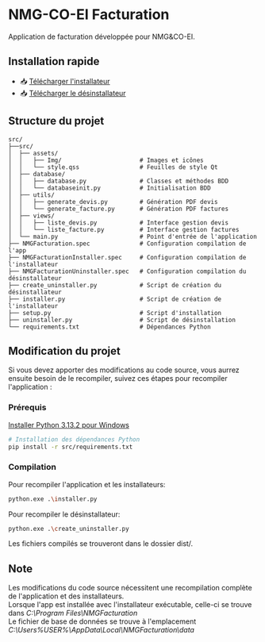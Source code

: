 # NMG-CO-EI Facturation

Application de facturation développée pour NMG&CO-EI.

## Installation rapide
- 📥 [Télécharger l'installateur](https://github.com/Tobm18/NMG-CO-EI_facturation/raw/main/NMGFacturationInstaller.exe)
- 📥 [Télécharger le désinstallateur](https://github.com/Tobm18/NMG-CO-EI_facturation/raw/main/NMGFacturationUninstaller.exe)

## Structure du projet

```
src/ 
├──src/
│  ├── assets/                         
│  │   ├── Img/                      # Images et icônes 
│  │   └── style.qss                 # Feuilles de style Qt 
│  ├── database/                        
│  │   ├── database.py               # Classes et méthodes BDD 
│  │   └── databaseinit.py           # Initialisation BDD 
│  ├── utils/                            
│  │   ├── generate_devis.py         # Génération PDF devis 
│  │   └── generate_facture.py       # Génération PDF factures 
│  ├── views/                           
│  │   ├── liste_devis.py            # Interface gestion devis 
│  │   └── liste_facture.py          # Interface gestion factures 
│  └── main.py                       # Point d'entrée de l'application 
├── NMGFacturation.spec              # Configuration compilation de l'app 
├── NMGFacturationInstaller.spec     # Configuration compilation de l'installateur
├── NMGFacturationUninstaller.spec   # Configuration compilation du désinstallateur 
├── create_uninstaller.py            # Script de création du désinstallateur 
├── installer.py                     # Script de création de l'installateur 
├── setup.py                         # Script d'installation 
├── uninstaller.py                   # Script de désinstallation 
└── requirements.txt                 # Dépendances Python
```

## Modification du projet

Si vous devez apporter des modifications au code source, vous aurrez ensuite besoin de le recompiler, suivez ces étapes pour recompiler l'application :

### Prérequis

[Installer Python 3.13.2 pour Windows](https://www.python.org/ftp/python/3.13.2/python-3.13.2-amd64.exe)

```bash
# Installation des dépendances Python
pip install -r src/requirements.txt
```

### Compilation

Pour recompiler l'application et les installateurs:

```bash
python.exe .\installer.py
```

Pour recompiler le désinstallateur:

```bash
python.exe .\create_uninstaller.py
```

Les fichiers compilés se trouveront dans le dossier dist/.

## Note

Les modifications du code source nécessitent une recompilation complète de l'application et des installateurs.  
Lorsque l'app est installée avec l'installateur exécutable, celle-ci se trouve dans *C:\Program Files\NMGFacturation*  
Le fichier de base de données se trouve à l'emplacement *C:\Users\%USER%\AppData\Local\NMGFacturation\data*
